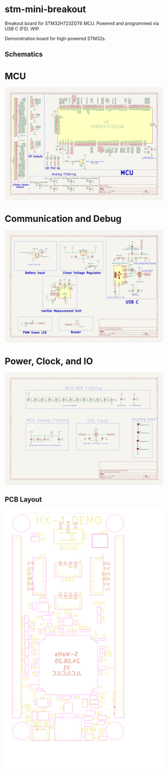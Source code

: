 # stm-mini-breakout
Breakout board for STM32H723ZGT6 MCU. Powered and programmed via USB C (FS). WIP.

Demonstration board for high-powered STM32s. 

## Schematics

# MCU
![HX‑1 Schematic](docs/HX-1-MCU.svg)

# Communication and Debug
![HX-1 Communication and Power](docs/HX-1-Communication%20and%20Power.svg)


# Power, Clock, and IO
![HX-1 Filering, Clock and Mounting Holes](docs/HX-1-Filtering,%20Clock,%20and%20Mounting%20Holes.svg)

## PCB Layout
<p align="center">
<img src="docs/HX-1-board.svg" alt="HX-1 PCB Layout" width="600"/>
</p>
